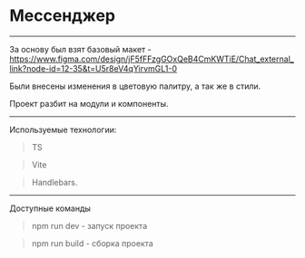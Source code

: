 # Мессенджер

---
За основу был взят базовый
макет - https://www.figma.com/design/jF5fFFzgGOxQeB4CmKWTiE/Chat_external_link?node-id=12-35&t=U5r8eV4qYirvmGL1-0

Были внесены изменения в цветовую палитру, а так же в стили.

Проект разбит на модули и компоненты.

---

Используемые технологии:
> TS

> Vite

> Handlebars.

---

Доступные команды

> npm run dev - запуск проекта
 
> npm run build - сборка проекта




